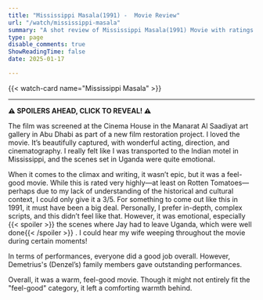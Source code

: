 ```yaml
---
title: "Mississippi Masala(1991) -  Movie Review"
url: "/watch/mississippi-masala"
summary: "A shot review of Mississippi Masala(1991) Movie with ratings and a quick take."
type: page
disable_comments: true
ShowReadingTime: false
date: 2025-01-17

---
```


{{< watch-card name="Mississippi Masala" >}}

---
**⚠️ SPOILERS AHEAD, CLICK TO REVEAL! ⚠️**



The film was screened at the Cinema House in the Manarat Al Saadiyat art gallery in Abu Dhabi as part of a new film restoration project. I loved the movie. It’s beautifully captured, with wonderful acting, direction, and cinematography. I really felt like I was transported to the Indian motel in Mississippi, and the scenes set in Uganda were quite emotional.

When it comes to the climax and writing, it wasn’t epic, but it was a feel-good movie. While this is rated very highly—at least on Rotten Tomatoes—perhaps due to my lack of understanding of the historical and cultural context, I could only give it a 3/5. For something to come out like this in 1991, it must have been a big deal. Personally, I prefer in-depth, complex scripts, and this didn’t feel like that. However, it was emotional, especially {{< spoiler >}} the scenes where Jay had to leave Uganda, which were well done{{< /spoiler >}} . I could hear my wife weeping throughout the movie during certain moments!

In terms of performances, everyone did a good job overall. However, Demetrius's (Denzel’s) family members gave outstanding performances.

Overall, it was a warm, feel-good movie. Though it might not entirely fit the "feel-good" category, it left a comforting warmth behind.
